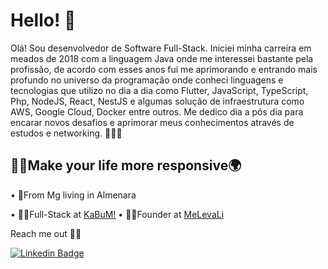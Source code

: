 # Hello! 👋

Olá! Sou desenvolvedor de Software Full-Stack. Iniciei minha carreira em meados de 2018 com a linguagem Java onde me interessei bastante pela profissão, de acordo com esses anos fui me aprimorando e entrando mais profundo no universo da programação onde conheci linguagens e tecnologias que utilizo no dia a dia como Flutter, JavaScript, TypeScript, Php, NodeJS, React, NestJS e algumas solução de infraestrutura como AWS, Google Cloud, Docker entre outros. Me dedico dia a pós dia para encarar novos desafios e aprimorar meus conhecimentos através de estudos e networking. 👩‍🚀🚀

## 👨‍🚀Make your life more responsive🌍 
• 🚩From Mg living in Almenara

• 👨‍💻Full-Stack at [KaBuM!]("https://www.linkedin.com/company/kabum/mycompany/verification/")
• 👨‍💻Founder at [MeLevaLi]("https://www.linkedin.com/company/melevali")



Reach me out 
🐱‍💻


[![Linkedin Badge](https://camo.githubusercontent.com/a9d413435371b306fac2ff4d1dcfa85877d9deb93bb90ce7d8444b260d7a9922/68747470733a2f2f696d672e736869656c64732e696f2f62616467652f2d4c696e6b6564496e2d626c75653f7374796c653d666c61742d737175617265266c6f676f3d4c696e6b6564696e266c6f676f436f6c6f723d7768697465266c696e6b3d68747470733a2f2f7777772e6c696e6b6564696e2e636f6d2f696e2f697361646f72612d726f647269677565732d7374616e6761726c696e2d3438343032623134312f)](https://www.linkedin.com/in/rafael-lopes-3a7023175/)
